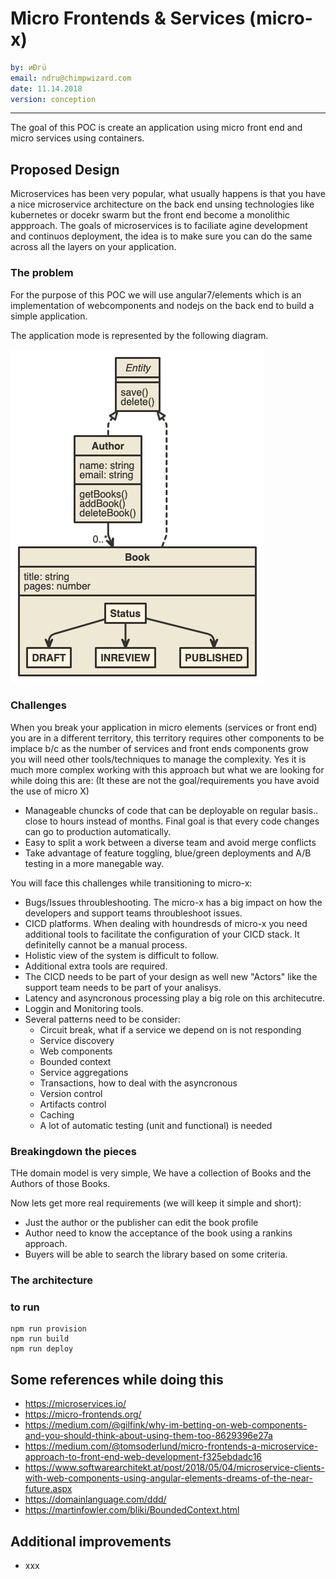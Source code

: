 
# Micro Frontends & Services (micro-x)

```yaml
by: иÐгü
email: ndru@chimpwizard.com
date: 11.14.2018
version: conception
```

****

The goal of this POC is create an application using micro front end and micro services using containers.

## Proposed Design

Microservices has been very popular, what usually happens is that you have a nice microservice architecture on the back end unsing technologies like kubernetes or docekr swarm but the front end become a monolithic appproach. The goals of microservices is to faciliate agine development and continuos deployment, the idea is to make sure you can do the same across all the layers on your application.

### The problem

For the purpose of this POC we will use angular7/elements which is an implementation of webcomponents and nodejs on the back end to build a simple application.

The application mode is represented by the following diagram.

![""](images/model.png)

### Challenges

When you break your application in micro elements (services or front end) you are in a different territory, this territory requires other components to be implace b/c as the number of services and front ends components grow you will need other tools/techniques to manage the complexity. Yes it is much more complex working with this approach but what we are looking for while doing this are: (It these are not the goal/requirements you have avoid the use of micro X)

- Manageable chuncks of code that can be deployable on regular basis.. close to hours instead of months. Final goal is that every code changes can go to production automatically.
- Easy to split a work between a diverse team and avoid merge conflicts
- Take advantage of feature toggling, blue/green deployments and A/B testing in a more manegable way.

You will face this challenges while transitioning to micro-x:

- Bugs/Issues throubleshooting. The micro-x has a big impact on how the developers and support teams throubleshoot issues.
- CICD platforms. When dealing with houndresds of micro-x you need additional tools to facilitate the configuration of your CICD stack. It definitelly cannot be a manual process.
- Holistic view of the system is difficult to follow.
- Additional extra tools are required.
- The CICD needs to be part of your design as well new "Actors" like the support team needs to be part of your analisys.
- Latency and asyncronous processing play a big role on this architecutre.
- Loggin and Monitoring tools.
- Several patterns need to be consider:
  - Circuit break, what if a service we depend on is not responding
  - Service discovery
  - Web components
  - Bounded context
  - Service aggregations
  - Transactions, how to deal with the asyncronous
  - Version control
  - Artifacts control
  - Caching
  - A lot of automatic testing (unit and functional) is needed

### Breakingdown the pieces

THe domain model is very simple, We have a collection of Books and the Authors of those Books.

Now lets get more real requirements (we will keep it simple and short):

- Just the author or the publisher can edit the book profile
- Author need to know the acceptance of the book using a rankins approach.
- Buyers will be able to search the library based on some criteria.

### The architecture

### to run

```shell
npm run provision
npm run build
npm run deploy
```

## Some references while doing this

- https://microservices.io/
- https://micro-frontends.org/
- https://medium.com/@gilfink/why-im-betting-on-web-components-and-you-should-think-about-using-them-too-8629396e27a
- https://medium.com/@tomsoderlund/micro-frontends-a-microservice-approach-to-front-end-web-development-f325ebdadc16
- https://www.softwarearchitekt.at/post/2018/05/04/microservice-clients-with-web-components-using-angular-elements-dreams-of-the-near-future.aspx
- https://domainlanguage.com/ddd/
- https://martinfowler.com/bliki/BoundedContext.html



## Additional improvements

- xxx